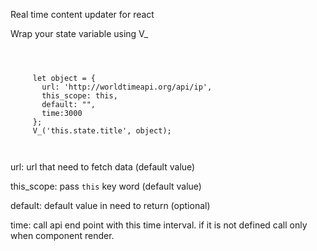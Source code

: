 Real time content updater for react

Wrap your state variable using V_


``` 



     let object = {
       url: 'http://worldtimeapi.org/api/ip',
       this_scope: this,
       default: "",
       time:3000
     };
     V_('this.state.title', object);
     
     

   ```
   
   url: url that need to fetch data (default value)
   
   this_scope: pass `this` key word (default value)
   
   default: default value in need to return (optional)
   
   time: call api end point with this time interval. if it is not defined call only when component render.
   
   


